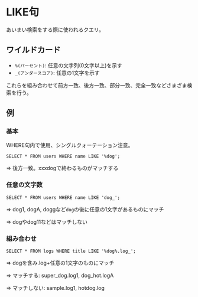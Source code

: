 # LIKE句

あいまい検索をする際に使われるクエリ。

## ワイルドカード

- `%(パーセント)`: 任意の文字列(0文字以上)を示す
- `_(アンダースコア)`: 任意の1文字を示す

これらを組み合わせて前方一致、後方一致、部分一致、完全一致などさまざま検索を行う。

## 例

### 基本

WHERE句内で使用、シングルクォーテーション注意。

```
SELECT * FROM users WHERE name LIKE '%dog';
```

=> 後方一致。xxxdogで終わるものがマッチする

### 任意の文字数

```
SELECT * FROM users WHERE name LIKE 'dog_';
```

=> dog1, dogA, doggなど`dog`の後に任意の1文字があるものにマッチ

=> dogやdog11などはマッチしない

### 組み合わせ

```
SELECT * FROM logs WHERE title LIKE '%dog%.log_';
```

=> dogを含み.log+任意の1文字のものにマッチ

=> マッチする: super_dog.log1, dog_hot.logA

=> マッチしない: sample.log1, hotdog.log

